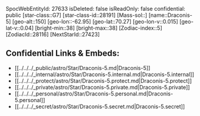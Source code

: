 ﻿---
location: [70.27,-62.95,150]
type: Station
tags:
- astro/Star

---
SpocWebEntityId: 27633
isDeleted: false
isReadOnly: false
confidential: public
[star-class::G7]
[star-class-id::28191]
[Mass-sol::]
[name::Draconis-5]
[geo-alt::150]
[geo-lon::-62.95]
[geo-lat::70.27]
[geo-lon-v::0.015]
[geo-lat-v::0.04]
[bright-min::38]
[bright-max::38]
[Zodiac-index::5]
[ZodiacId::28116]
[NextStarId::27423]



## Confidential Links & Embeds: 
- [[../../../_public/astro/Star/Draconis-5.md|Draconis-5]] 
- [[../../../_internal/astro/Star/Draconis-5.internal.md|Draconis-5.internal]] 
- [[../../../_protect/astro/Star/Draconis-5.protect.md|Draconis-5.protect]] 
- [[../../../_private/astro/Star/Draconis-5.private.md|Draconis-5.private]] 
- [[../../../_personal/astro/Star/Draconis-5.personal.md|Draconis-5.personal]] 
- [[../../../_secret/astro/Star/Draconis-5.secret.md|Draconis-5.secret]]

